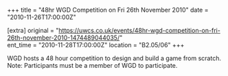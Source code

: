 +++
title = "48hr WGD Competition on Fri 26th November 2010"
date = "2010-11-26T17:00:00Z"

[extra]
original = "https://uwcs.co.uk/events/48hr-wgd-competition-on-fri-26th-november-2010-1474489044035/"    
ent_time = "2010-11-28T17:00:00Z"
location = "B2.05/06"
+++

WGD hosts a 48 hour competition to design and build a game from scratch.  
Note: Participants must be a member of WGD to participate.

